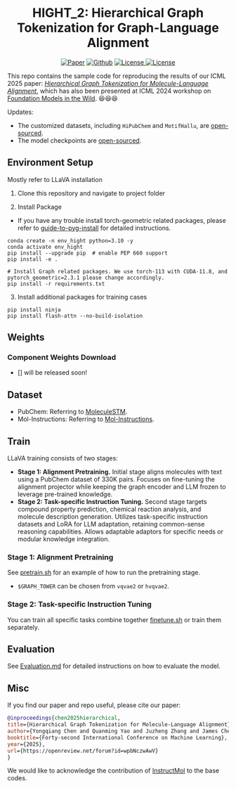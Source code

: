 <h1 align="center">HIGHT_2: Hierarchical Graph Tokenization for Graph-Language Alignment</h1>
<p align="center">
    <a href="https://arxiv.org/abs/2406.14021"><img src="https://img.shields.io/badge/arXiv-2406.14021-b31b1b.svg" alt="Paper"></a>
    <a href="https://github.com/LFhase/HIGHT_2"><img src="https://img.shields.io/badge/-Github-grey?logo=github" alt="Github"></a>
    <!-- <a href="https://colab.research.google.com/drive/1t0_4BxEJ0XncyYvn_VyEQhxwNMvtSUNx?usp=sharing"><img src="https://colab.research.google.com/assets/colab-badge.svg" alt="Colab"></a> -->
    <a href="https://arxiv.org/abs/2406.14021"> <img alt="License" src="https://img.shields.io/static/v1?label=Pub&message=ICML%2725&color=blue"> </a>
    <a href="https://github.com/LFhase/HIGHT_2/blob/main/LICENSE"> <img alt="License" src="https://img.shields.io/github/license/LFhase/CIGA?color=blue"> </a>
    <!-- <a href="https://icml.cc/virtual/2024/poster/3455"> <img src="https://img.shields.io/badge/Video-grey?logo=Kuaishou&logoColor=white" alt="Video"></a> -->
    <!-- <a href="https://lfhase.win/files/slides/HIGHT_2.pdf"> <img src="https://img.shields.io/badge/Slides-grey?&logo=MicrosoftPowerPoint&logoColor=white" alt="Slides"></a> -->
   <!--  <a href="https://icml.cc/media/PosterPDFs/ICML%202022/a8acc28734d4fe90ea24353d901ae678.png"> <img src="https://img.shields.io/badge/Poster-grey?logo=airplayvideo&logoColor=white" alt="Poster"></a> -->
</p>

This repo contains the sample code for reproducing the results of our ICML 2025 paper: *[Hierarchical Graph Tokenization for Molecule-Language Alignment](https://arxiv.org/abs/2406.14021)*, which has also been presented at ICML 2024 workshop on [Foundation Models in the Wild](https://icml.cc/virtual/2024/workshop/29954). 😆😆😆

Updates:

- The customized datasets, including `HiPubChem` and `MotifHallu`, are [open-sourced](https://huggingface.co/datasets/lfhase/HIGHT_2).
- The model checkpoints are [open-sourced](https://huggingface.co/lfhase/HIGHT_2).


## Environment Setup

Mostly refer to LLaVA installation
1. Clone this repository and navigate to project folder

2. Install Package
- If you have any trouble install torch-geometric related packages, please refer to [guide-to-pyg-install](https://github.com/chao1224/GraphMVP#environments) for detailed instructions.
```Shell
conda create -n env_hight python=3.10 -y
conda activate env_hight
pip install --upgrade pip  # enable PEP 660 support
pip install -e .

# Install Graph related packages. We use torch-113 with CUDA-11.8, and pytorch_geometric=2.3.1 please change accordingly.
pip install -r requirements.txt
```

3. Install additional packages for training cases
```
pip install ninja
pip install flash-attn --no-build-isolation
```

## Weights

### Component Weights Download

- [] will be released soon!

## Dataset

- PubChem: Referring to [MoleculeSTM](https://github.com/chao1224/MoleculeSTM).
- Mol-Instructions: Referring to [Mol-Instructions](https://github.com/zjunlp/Mol-Instructions).


## Train
LLaVA training consists of two stages:

* **Stage 1: Alignment Pretraining.** Initial stage aligns molecules with text using a PubChem dataset of 330K pairs. Focuses on fine-tuning the alignment projector while keeping the graph encoder and LLM frozen to leverage pre-trained knowledge.
* **Stage 2: Task-specific Instruction Tuning.** Second stage targets compound property prediction, chemical reaction analysis, and molecule description generation. Utilizes task-specific instruction datasets and LoRA for LLM adaptation, retaining common-sense reasoning capabilities. Allows adaptable adaptors for specific needs or modular knowledge integration.

### Stage 1: Alignment Pretraining
See [pretrain.sh](scripts/pretrain.sh) for an example of how to run the pretraining stage.
- `$GRAPH_TOWER` can be chosen from `vqvae2` or `hvqvae2`.

### Stage 2: Task-specific Instruction Tuning
You can train all specific tasks combine together [finetune.sh](scripts/finetune.sh) or train them separately.


## Evaluation
See [Evaluation.md](Evaluation.md) for detailed instructions on how to evaluate the model.

## Misc

If you find our paper and repo useful, please cite our paper:

```bibtex
@inproceedings{chen2025hierarchical,
title={Hierarchical Graph Tokenization for Molecule-Language Alignment},
author={Yongqiang Chen and Quanming Yao and Juzheng Zhang and James Cheng and Yatao Bian},
booktitle={Forty-second International Conference on Machine Learning},
year={2025},
url={https://openreview.net/forum?id=wpbNczwAwV}
}
```

We would like to acknowledge the contribution of [InstructMol](https://github.com/IDEA-XL/InstructMol) to the base codes.

